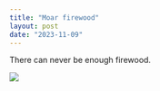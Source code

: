 ```yaml
---
title: "Moar firewood"
layout: post
date: "2023-11-09"
---
```


There can never be enough firewood.

![](/assets/images/2023/IMG-20231109-WA0001-1024x576.jpg)
